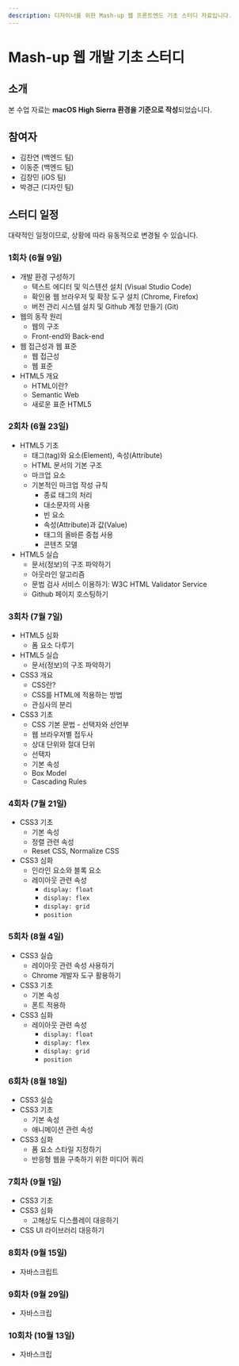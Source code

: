 ```yaml
---
description: 디자이너를 위한 Mash-up 웹 프론트엔드 기초 스터디 자료입니다.
---
```


# Mash-up 웹 개발 기초 스터디

## 소개

본 수업 자료는 **macOS High Sierra 환경을 기준으로 작성**되었습니다.

## 참여자

* 김찬연 \(백엔드 팀\)
* 이동준 \(백엔드 팀\)
* 김창민 \(iOS 팀\)
* 박경근 \(디자인 팀\)

## 스터디 일정

대략적인 일정이므로, 상황에 따라 유동적으로 변경될 수 있습니다.

### 1회차 \(6월 9일\)

* 개발 환경 구성하기
  * 텍스트 에디터 및 익스텐션 설치 \(Visual Studio Code\)
  * 확인용 웹 브라우저 및 확장 도구 설치 \(Chrome, Firefox\)
  * 버전 관리 시스템 설치 및 Github 계정 만들기 \(Git\)
* 웹의 동작 원리
  * 웹의 구조
  * Front-end와 Back-end
* 웹 접근성과 웹 표준
  * 웹 접근성
  * 웹 표준
* HTML5 개요
  * HTML이란?
  * Semantic Web
  * 새로운 표준 HTML5

### 2회차 \(6월 23일\)

* HTML5 기초
  * 태그\(tag\)와 요소\(Element\), 속성\(Attribute\)
  * HTML 문서의 기본 구조
  * 마크업 요소
  * 기본적인 마크업 작성 규칙
    * 종료 태그의 처리
    * 대소문자의 사용
    * 빈 요소
    * 속성\(Attribute\)과 값\(Value\)
    * 태그의 올바른 중첩 사용
    * 콘텐츠 모델
* HTML5 실습
  * 문서\(정보\)의 구조 파악하기
  * 아웃라인 알고리즘
  * 문법 검사 서비스 이용하기: W3C HTML Validator Service
  * Github 페이지 호스팅하기

### 3회차 \(7월 7일\)

* HTML5 심화
  * 폼 요소 다루기
* HTML5 실습
  * 문서\(정보\)의 구조 파악하기
* CSS3 개요
  * CSS란?
  * CSS를 HTML에 적용하는 방법
  * 관심사의 분리
* CSS3 기초
  * CSS 기본 문법 - 선택자와 선언부
  * 웹 브라우저별 접두사
  * 상대 단위와 절대 단위
  * 선택자
  * 기본 속성
  * Box Model
  * Cascading Rules

### 4회차 \(7월 21일\)

* CSS3 기초
  * 기본 속성
  * 정렬 관련 속성
  * Reset CSS, Normalize CSS
* CSS3 심화
  * 인라인 요소와 블록 요소
  * 레이아웃 관련 속성
    * `display: float`
    * `display: flex`
    * `display: grid`
    * `position`

### 5회차 \(8월 4일\)

* CSS3 실습
  * 레이아웃 관련 속성 사용하기
  * Chrome 개발자 도구 활용하기
* CSS3 기초
  * 기본 속성
  * 폰트 적용하
* CSS3 심화
  * 레이아웃 관련 속성
    * `display: float`
    * `display: flex`
    * `display: grid`
    * `position`

### 6회차 \(8월 18일\)

* CSS3 실습
* CSS3 기초
  * 기본 속성
  * 애니메이션 관련 속성
* CSS3 심화
  * 폼 요소 스타일 지정하기
  * 반응형 웹을 구축하기 위한 미디어 쿼리

### 7회차 \(9월 1일\)

* CSS3 기초
* CSS3 심화
  * 고해상도 디스플레이 대응하기
* CSS UI 라이브러리 대응하기

### 8회차 \(9월 15일\)

* 자바스크립트

### 9회차 \(9월 29일\)

* 자바스크립

### 10회차 \(10월 13일\)

* 자바스크립

